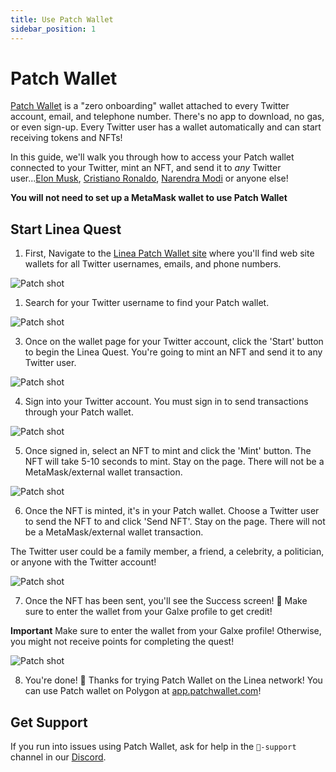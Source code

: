 ```yaml
---
title: Use Patch Wallet
sidebar_position: 1
---
```


# Patch Wallet
[Patch Wallet](https://linea.patchwallet.com/) is a "zero onboarding" wallet attached to every Twitter account, email, and telephone number. There's no app to download, no gas, or even sign-up. Every Twitter user has a wallet automatically and can start receiving tokens and NFTs!

In this guide, we'll walk you through how to access your Patch wallet connected to your Twitter, mint an NFT, and send it to *any* Twitter user...[Elon Musk](https://linea.patchwallet.com/twitter:elonmusk), [Cristiano Ronaldo](https://linea.patchwallet.com/twitter:cristiano), [Narendra Modi](https://linea.patchwallet.com/twitter:narendramodi) or anyone else!

**You will not need to set up a MetaMask wallet to use Patch Wallet**

## Start Linea Quest
1. First, Navigate to the [Linea Patch Wallet site](https://linea.patchwallet.com) where you'll find web site wallets for all Twitter usernames, emails, and phone numbers.

![Patch shot](../../assets/patch/patch-1.png)

1. Search for your Twitter username to find your Patch wallet.

![Patch shot](../../assets/patch/patch-2.png)

3. Once on the wallet page for your Twitter account, click the 'Start' button to begin the Linea Quest. You're going to mint an NFT and send it to any Twitter user. 

![Patch shot](../../assets/patch/patch-3.png)

4. Sign into your Twitter account. You must sign in to send transactions through your Patch wallet.

![Patch shot](../../assets/patch/patch-4.png)

5. Once signed in, select an NFT to mint and click the 'Mint' button. The NFT will take 5-10 seconds to mint. Stay on the page. There will not be a MetaMask/external wallet transaction.

![Patch shot](../../assets/patch/patch-5.png)

6. Once the NFT is minted, it's in your Patch wallet. Choose a Twitter user to send the NFT to and click 'Send NFT'. Stay on the page. There will not be a MetaMask/external wallet transaction.

The Twitter user could be a family member, a friend, a celebrity, a politician, or anyone with the Twitter account!

![Patch shot](../../assets/patch/patch-6.png)

7. Once the NFT has been sent, you'll see the Success screen! 🥳 Make sure to enter the wallet from your Galxe profile to get credit!

**Important**
Make sure to enter the wallet from your Galxe profile! Otherwise, you might not receive points for completing the quest!

![Patch shot](../../assets/patch/patch-7.png)

8. You're done! 🥂 Thanks for trying Patch Wallet on the Linea network! You can use Patch wallet on Polygon at [app.patchwallet.com](https://app.patchwallet.com)!

## Get Support

If you run into issues using Patch Wallet, ask for help in the `🚩-support` channel in our [Discord](https://discord.gg/EAFPKSRyth).
